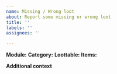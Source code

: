```yaml
---
name: Missing / Wrong loot
about: Report some missing or wrong loot
title: ''
labels: ''
assignees: ''

---
```


**Module:**
**Category:**
**Loottable:**
**Items:**

**Additional context**

